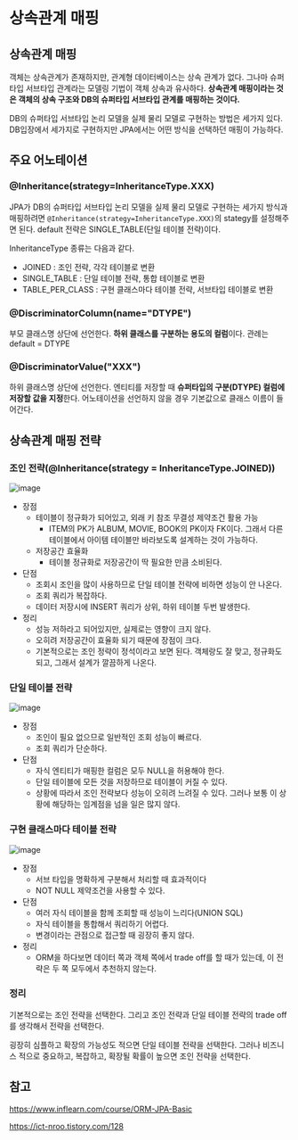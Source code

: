 # 상속관계 매핑


## 상속관계 매핑

객체는 상속관계가 존재하지만, 관계형 데이터베이스는 상속 관계가 없다. 그나마 슈퍼타입 서브타입 관계라는 모델링 기법이 객체 상속과 유사하다. **상속관계 매핑이라는 것은 객체의 상속 구조와 DB의 슈퍼타입 서브타입 관계를 매핑하는 것이다.**

DB의 슈퍼타입 서브타입 논리 모델을 실제 물리 모델로 구현하는 방법은 세가지 있다. DB입장에서 세가지로 구현하지만 JPA에서는 어떤 방식을 선택하던 매핑이 가능하다.

## 주요 어노테이션
### @Inheritance(strategy=InheritanceType.XXX)
JPA가 DB의 슈퍼타입 서브타입 논리 모델을 실제 물리 모델로 구현하는 세가지 방식과 매핑하려면 `@Inheritance(strategy=InheritanceType.XXX)`의 stategy를 설정해주면 된다. default 전략은 SINGLE_TABLE(단일 테이블 전략)이다.

InheritanceType 종류는 다음과 같다.
- JOINED : 조인 전략, 각각 테이블로 변환
- SINGLE_TABLE : 단일 테이블 전략, 통합 테이블로 변환
- TABLE_PER_CLASS : 구현 클래스마다 테이블 전략, 서브타입 테이블로 변환

### @DiscriminatorColumn(name="DTYPE")

부모 클래스명 상단에 선언한다. **하위 클래스를 구분하는 용도의 컬럼**이다. 관례는 default = DTYPE

### @DiscriminatorValue("XXX")

하위 클래스명 상단에 선언한다. 엔티티를 저장할 때 **슈퍼타입의 구분(DTYPE) 컬럼에 저장할 값을 지정**한다. 어노테이션을 선언하지 않을 경우 기본값으로 클래스 이름이 들어간다.

## 상속관계 매핑 전략
### 조인 전략(@Inheritance(strategy = InheritanceType.JOINED))

![image](https://github.com/YoungEun-IN/youngeun-in.github.io/assets/46465928/427a1b0f-5a4a-4b2a-8c10-274733cec297)

- 장점
  - 테이블이 정규화가 되어있고, 외래 키 참조 무결성 제약조건 활용 가능
    - ITEM의 PK가 ALBUM, MOVIE, BOOK의 PK이자 FK이다. 그래서 다른 테이블에서 아이템 테이블만 바라보도록 설계하는 것이 가능하다.
  - 저장공간 효율화
    - 테이블 정규화로 저장공간이 딱 필요한 만큼 소비된다.
- 단점
  - 조회시 조인을 많이 사용하므로 단일 테이블 전략에 비하면 성능이 안 나온다.
  - 조회 쿼리가 복잡하다.
  - 데이터 저장시에 INSERT 쿼리가 상위, 하위 테이블 두번 발생한다.
- 정리
  - 성능 저하라고 되어있지만, 실제로는 영향이 크지 않다.
  - 오히려 저장공간이 효율화 되기 때문에 장점이 크다.
  - 기본적으로는 조인 정략이 정석이라고 보면 된다. 객체랑도 잘 맞고, 정규화도 되고, 그래서 설계가 깔끔하게 나온다.

### 단일 테이블 전략

![image](https://github.com/YoungEun-IN/youngeun-in.github.io/assets/46465928/44c2abb8-5886-4fea-9176-6197ca1da66e)

- 장점
  - 조인이 필요 없으므로 일반적인 조회 성능이 빠르다.
  - 조회 쿼리가 단순하다.
- 단점
  - 자식 엔티티가 매핑한 컬럼은 모두 NULL을 허용해야 한다.
  - 단일 테이블에 모든 것을 저장하므로 테이블이 커질 수 있다.
  - 상황에 따라서 조인 전략보다 성능이 오히려 느려질 수 있다. 그러나 보통 이 상황에 해당하는 임계점을 넘을 일은 많지 않다.

### 구현 클래스마다 테이블 전략

![image](https://github.com/YoungEun-IN/youngeun-in.github.io/assets/46465928/f99b6192-a588-4308-94b4-cc23fb445567)

- 장점
  - 서브 타입을 명확하게 구분해서 처리할 때 효과적이다
  - NOT NULL 제약조건을 사용할 수 있다.
- 단점
  - 여러 자식 테이블을 함께 조회할 때 성능이 느리다(UNION SQL)
  - 자식 테이블을 통합해서 쿼리하기 어렵다.
  - 변경이라는 관점으로 접근할 때 굉장히 좋지 않다.
- 정리
  - ORM을 하다보면 데이터 쪽과 객체 쪽에서 trade off를 할 때가 있는데, 이 전략은 두 쪽 모두에서 추천하지 않는다.
 
### 정리

기본적으로는 조인 전략을 선택한다. 그리고 조인 전략과 단일 테이블 전략의 trade off를 생각해서 전략을 선택한다.

굉장히 심플하고 확장의 가능성도 적으면 단일 테이블 전략을 선택한다. 그러나 비즈니스 적으로 중요하고, 복잡하고, 확장될 확률이 높으면 조인 전략을 선택한다.

## 참고

https://www.inflearn.com/course/ORM-JPA-Basic

https://ict-nroo.tistory.com/128

